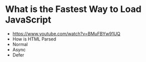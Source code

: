 # What is the Fastest Way to Load JavaScript

* <https://www.youtube.com/watch?v=BMuFBYw91UQ>
* How is HTML Parsed
* Normal
* Async
* Defer